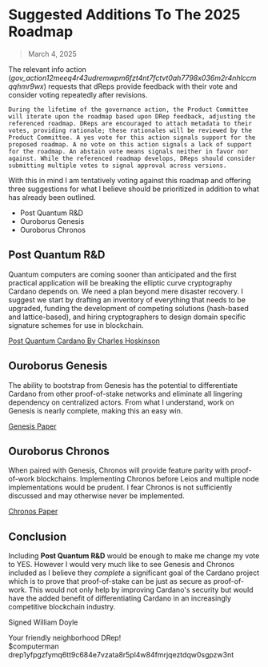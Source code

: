 # Suggested Additions To The 2025 Roadmap

>March 4, 2025

The relevant info action (*gov_action12meeq4r43udremwpm6fzt4nt7fctvt0ah7798x036m2r4nhlccmqqhmr9wx*) requests that dReps provide feedback with their vote and consider voting repeatedly after revisions. 

    During the lifetime of the governance action, the Product Committee will iterate upon the roadmap based upon DRep feedback, adjusting the referenced roadmap. DReps are encouraged to attach metadata to their votes, providing rationale; these rationales will be reviewed by the Product Committee. A yes vote for this action signals support for the proposed roadmap. A no vote on this action signals a lack of support for the roadmap. An abstain vote means signals neither in favor nor against. While the referenced roadmap develops, DReps should consider submitting multiple votes to signal approval across versions.

With this in mind I am tentatively voting against this roadmap and offering three suggestions for what I believe should be prioritized in addition to what has already been outlined. 

- Post Quantum R&D
- Ouroborus Genesis
- Ouroborus Chronos

## Post Quantum R&D

Quantum computers are coming sooner than anticipated and the first practical application will be breaking the elliptic curve cryptography Cardano depends on. We need a plan beyond mere disaster recovery. I suggest we start by drafting an inventory of everything that needs to be upgraded, funding the development of competing solutions (hash-based and lattice-based), and hiring cryptographers to design domain specific signature schemes for use in blockchain. 

[Post Quantum Cardano By Charles Hoskinson](https://www.youtube.com/live/nozlBDEzhZE)

## Ouroborus Genesis

The ability to bootstrap from Genesis has the potential to differentiate Cardano from other proof-of-stake networks and eliminate all lingering dependency on centralized actors. From what I understand, work on Genesis is nearly complete, making this an easy win. 

[Genesis Paper](https://iohk.io/en/research/library/papers/ouroboros-genesis-composable-proof-of-stake-blockchains-with-dynamic-availability/)

## Ouroborus Chronos

When paired with Genesis, Chronos will provide feature parity with proof-of-work blockchains. Implementing Chronos before Leios and multiple node implementations would be prudent. I fear Chronos is not sufficiently discussed and may otherwise never be implemented. 

[Chronos Paper](https://iohk.io/en/research/library/papers/ouroboros-chronos-permissionless-clock-synchronization-via-proof-of-stake/)

## Conclusion

Including **Post Quantum R&D** would be enough to make me change my vote to YES. However I would very much like to see Genesis and Chronos included as I believe they *complete* a significant goal of the Cardano project which is to prove that proof-of-stake can be just as secure as proof-of-work. This would not only help by improving Cardano's security but would have the added benefit of differentiating Cardano in an increasingly competitive blockchain industry. 

Signed William Doyle

Your friendly neighborhood DRep! <br>
$computerman <br>
drep1yfpgzfymq6tt9c684e7vzata8r5pl4w84fmrjqeztdqw0sgpzw3nt